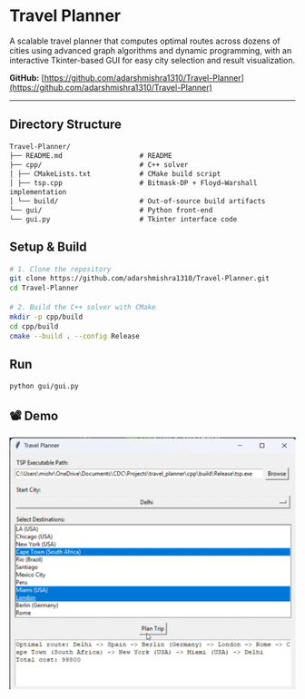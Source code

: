 # Travel Planner

A scalable travel planner that computes optimal routes across dozens of cities using advanced graph algorithms and dynamic programming, with an interactive Tkinter-based GUI for easy city selection and result visualization.

**GitHub:** [https://github.com/adarshmishra1310/Travel-Planner](https://github.com/adarshmishra1310/Travel-Planner)

---

## Directory Structure
```
Travel-Planner/
├── README.md                   # README
├── cpp/                        # C++ solver
│ ├── CMakeLists.txt            # CMake build script
│ ├── tsp.cpp                   # Bitmask‑DP + Floyd–Warshall implementation
│ └── build/                    # Out‑of‑source build artifacts
└── gui/                        # Python front‑end
└── gui.py                      # Tkinter interface code
```

## Setup & Build

```bash
# 1. Clone the repository
git clone https://github.com/adarshmishra1310/Travel-Planner.git
cd Travel-Planner

# 2. Build the C++ solver with CMake
mkdir -p cpp/build
cd cpp/build
cmake --build . --config Release
```

## Run
```bash
python gui/gui.py
```

## 📽️ Demo

![Travel Planner](assets/TravelPlanner.png)
